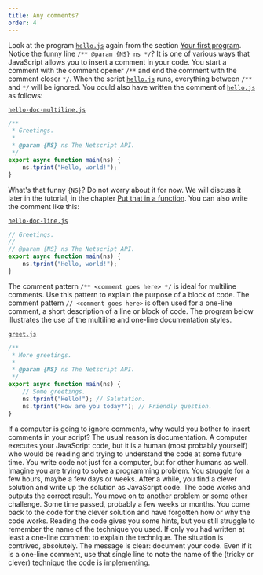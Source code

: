 ```yaml
---
title: Any comments?
order: 4
---
```


<!-- prettier-ignore-start -->
Look at the program
[`hello.js`](https://github.com/quacksouls/lyf/blob/main/assets/src/hello/hello.js)
again from the section
[Your first program](../hello_hello/). Notice the funny line
`/** @param {NS} ns */`? It is one of various ways that JavaScript allows you to
insert a comment in your code. You start a comment with the comment opener `/**`
and end the comment with the comment closer `*/`. When the script
[`hello.js`](https://github.com/quacksouls/lyf/blob/main/assets/src/hello/hello.js)
runs, everything between `/**` and `*/` will be ignored. You could also have
written the comment of
[`hello.js`](https://github.com/quacksouls/lyf/blob/main/assets/src/hello/hello.js)
as follows:
<!-- prettier-ignore-end -->

[`hello-doc-multiline.js`](https://github.com/quacksouls/lyf/blob/main/assets/src/hello/hello-doc-multiline.js)
```js
/**
 * Greetings.
 *
 * @param {NS} ns The Netscript API.
 */
export async function main(ns) {
    ns.tprint("Hello, world!");
}
```

What's that funny `{NS}`? Do not worry about it for now. We will discuss it
later in the tutorial, in the chapter
[Put that in a function](../function_declare/#not-my-type). You can also write
the comment like this:

[`hello-doc-line.js`](https://github.com/quacksouls/lyf/blob/main/assets/src/hello/hello-doc-line.js)
```js
// Greetings.
//
// @param {NS} ns The Netscript API.
export async function main(ns) {
    ns.tprint("Hello, world!");
}
```

The comment pattern `/** <comment goes here> */` is ideal for multiline
comments. Use this pattern to explain the purpose of a block of code. The
comment pattern `// <comment goes here>` is often used for a one-line comment, a
short description of a line or block of code. The program below illustrates the
use of the multiline and one-line documentation styles.

[`greet.js`](https://github.com/quacksouls/lyf/blob/main/assets/src/hello/greet.js)
```js
/**
 * More greetings.
 *
 * @param {NS} ns The Netscript API.
 */
export async function main(ns) {
    // Some greetings.
    ns.tprint("Hello!"); // Salutation.
    ns.tprint("How are you today?"); // Friendly question.
}
```

If a computer is going to ignore comments, why would you bother to insert
comments in your script? The usual reason is documentation. A computer executes
your JavaScript code, but it is a human (most probably yourself) who would be
reading and trying to understand the code at some future time. You write code
not just for a computer, but for other humans as well. Imagine you are trying to
solve a programming problem. You struggle for a few hours, maybe a few days or
weeks. After a while, you find a clever solution and write up the solution as
JavaScript code. The code works and outputs the correct result. You move on to
another problem or some other challenge. Some time passed, probably a few weeks
or months. You come back to the code for the clever solution and have forgotten
how or why the code works. Reading the code gives you some hints, but you still
struggle to remember the name of the technique you used. If only you had written
at least a one-line comment to explain the technique. The situation is
contrived, absolutely. The message is clear: document your code. Even if it is a
one-line comment, use that single line to note the name of the (tricky or
clever) technique the code is implementing.
